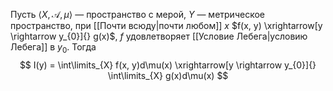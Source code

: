 Пусть $\langle X, \mathcal{A}, \mu \rangle$ — пространство с мерой, $Y$ — метрическое пространство, при [[Почти всюду|почти любом]] $x$ $f(x, y) \xrightarrow[y \rightarrow y_{0}]{} g(x)$, $f$ удовлетворяет [[Условие Лебега|условию Лебега]] в $y_{0}$.
Тогда
$$
I(y) = \int\limits_{X} f(x, y)d\mu(x) \xrightarrow[y \rightarrow y_{0}]{} \int\limits_{X} g(x)d\mu(x)
$$